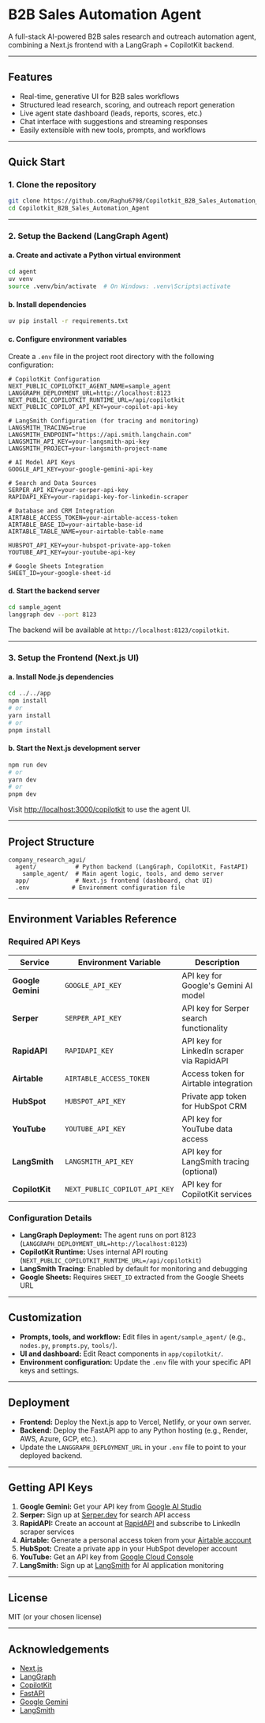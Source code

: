 # B2B Sales Automation Agent

A full-stack AI-powered B2B sales research and outreach automation agent, combining a Next.js frontend with a LangGraph + CopilotKit backend.

---

## Features

- Real-time, generative UI for B2B sales workflows
- Structured lead research, scoring, and outreach report generation
- Live agent state dashboard (leads, reports, scores, etc.)
- Chat interface with suggestions and streaming responses
- Easily extensible with new tools, prompts, and workflows

---

## Quick Start

### 1. Clone the repository

```sh
git clone https://github.com/Raghu6798/Copilotkit_B2B_Sales_Automation_Agent.git
cd Copilotkit_B2B_Sales_Automation_Agent
```

---

### 2. Setup the Backend (LangGraph Agent)

#### a. Create and activate a Python virtual environment

```sh
cd agent
uv venv
source .venv/bin/activate  # On Windows: .venv\Scripts\activate
```

#### b. Install dependencies

```sh
uv pip install -r requirements.txt
```

#### c. Configure environment variables

Create a `.env` file in the project root directory with the following configuration:

```env
# CopilotKit Configuration
NEXT_PUBLIC_COPILOTKIT_AGENT_NAME=sample_agent
LANGGRAPH_DEPLOYMENT_URL=http://localhost:8123
NEXT_PUBLIC_COPILOTKIT_RUNTIME_URL=/api/copilotkit
NEXT_PUBLIC_COPILOT_API_KEY=your-copilot-api-key

# LangSmith Configuration (for tracing and monitoring)
LANGSMITH_TRACING=true
LANGSMITH_ENDPOINT="https://api.smith.langchain.com"
LANGSMITH_API_KEY=your-langsmith-api-key
LANGSMITH_PROJECT=your-langsmith-project-name

# AI Model API Keys
GOOGLE_API_KEY=your-google-gemini-api-key

# Search and Data Sources
SERPER_API_KEY=your-serper-api-key
RAPIDAPI_KEY=your-rapidapi-key-for-linkedin-scraper

# Database and CRM Integration
AIRTABLE_ACCESS_TOKEN=your-airtable-access-token
AIRTABLE_BASE_ID=your-airtable-base-id
AIRTABLE_TABLE_NAME=your-airtable-table-name

HUBSPOT_API_KEY=your-hubspot-private-app-token
YOUTUBE_API_KEY=your-youtube-api-key

# Google Sheets Integration
SHEET_ID=your-google-sheet-id
```

#### d. Start the backend server

```sh
cd sample_agent
langgraph dev --port 8123
```

The backend will be available at `http://localhost:8123/copilotkit`.

---

### 3. Setup the Frontend (Next.js UI)

#### a. Install Node.js dependencies

```sh
cd ../../app
npm install
# or
yarn install
# or
pnpm install
```

#### b. Start the Next.js development server

```sh
npm run dev
# or
yarn dev
# or
pnpm dev
```

Visit [http://localhost:3000/copilotkit](http://localhost:3000/copilotkit) to use the agent UI.

---

## Project Structure

```
company_research_agui/
  agent/           # Python backend (LangGraph, CopilotKit, FastAPI)
    sample_agent/  # Main agent logic, tools, and demo server
  app/             # Next.js frontend (dashboard, chat UI)
  .env            # Environment configuration file
```

---

## Environment Variables Reference

### Required API Keys

| Service | Environment Variable | Description |
|---------|---------------------|-------------|
| **Google Gemini** | `GOOGLE_API_KEY` | API key for Google's Gemini AI model |
| **Serper** | `SERPER_API_KEY` | API key for Serper search functionality |
| **RapidAPI** | `RAPIDAPI_KEY` | API key for LinkedIn scraper via RapidAPI |
| **Airtable** | `AIRTABLE_ACCESS_TOKEN` | Access token for Airtable integration |
| **HubSpot** | `HUBSPOT_API_KEY` | Private app token for HubSpot CRM |
| **YouTube** | `YOUTUBE_API_KEY` | API key for YouTube data access |
| **LangSmith** | `LANGSMITH_API_KEY` | API key for LangSmith tracing (optional) |
| **CopilotKit** | `NEXT_PUBLIC_COPILOT_API_KEY` | API key for CopilotKit services |

### Configuration Details

- **LangGraph Deployment:** The agent runs on port 8123 (`LANGGRAPH_DEPLOYMENT_URL=http://localhost:8123`)
- **CopilotKit Runtime:** Uses internal API routing (`NEXT_PUBLIC_COPILOTKIT_RUNTIME_URL=/api/copilotkit`)
- **LangSmith Tracing:** Enabled by default for monitoring and debugging
- **Google Sheets:** Requires `SHEET_ID` extracted from the Google Sheets URL

---

## Customization

- **Prompts, tools, and workflow:** Edit files in `agent/sample_agent/` (e.g., `nodes.py`, `prompts.py`, `tools/`).
- **UI and dashboard:** Edit React components in `app/copilotkit/`.
- **Environment configuration:** Update the `.env` file with your specific API keys and settings.

---

## Deployment

- **Frontend:** Deploy the Next.js app to Vercel, Netlify, or your own server.
- **Backend:** Deploy the FastAPI app to any Python hosting (e.g., Render, AWS, Azure, GCP, etc.).
- Update the `LANGGRAPH_DEPLOYMENT_URL` in your `.env` file to point to your deployed backend.

---

## Getting API Keys

1. **Google Gemini:** Get your API key from [Google AI Studio](https://makersuite.google.com/app/apikey)
2. **Serper:** Sign up at [Serper.dev](https://serper.dev) for search API access
3. **RapidAPI:** Create an account at [RapidAPI](https://rapidapi.com) and subscribe to LinkedIn scraper services
4. **Airtable:** Generate a personal access token from your [Airtable account](https://airtable.com/account)
5. **HubSpot:** Create a private app in your HubSpot developer account
6. **YouTube:** Get an API key from [Google Cloud Console](https://console.cloud.google.com)
7. **LangSmith:** Sign up at [LangSmith](https://smith.langchain.com) for AI application monitoring

---

## License

MIT (or your chosen license)

---

## Acknowledgements

- [Next.js](https://nextjs.org/)
- [LangGraph](https://github.com/langchain-ai/langgraph)
- [CopilotKit](https://github.com/CopilotKit/CopilotKit)
- [FastAPI](https://fastapi.tiangolo.com/)
- [Google Gemini](https://ai.google.dev/)
- [LangSmith](https://smith.langchain.com/)
